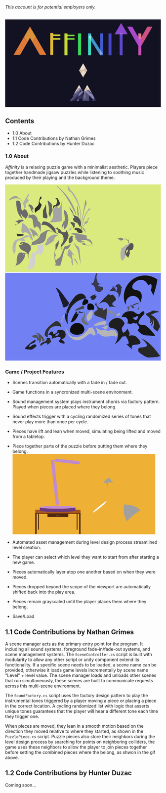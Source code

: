 ###### This account is for potential employers only.
<p align="center">
<img src=/images/library_logo.png>
</p>

## Contents

- 1.0 About
- 1.1 Code Contributions by Nathan Grimes
- 1.2 Code Contributions by Hunter Duzac
### 1.0 About
_Affinity_ is a relaxing puzzle game with a minimalist aesthetic. Players piece together handmade jigsaw puzzles while listening to soothing music produced by their playing and the background theme.

<p align="center">
<img src=/images/image1.png>
<img src=/images/image2.png>
</p>

### Game / Project Features
* Scenes transition automatically with a fade in / fade out.
* Game functions in a syncronized multi-scene environment.
* Sound management system plays instrument chords via factory pattern. Played when pieces are placed where they belong.
* Sound effects trigger with a cycling randomized series of tones that never play more than once per cycle.
* Pieces have lift and lean when moved, simulating being lifted and moved from a tabletop.
* Piece together parts of the puzzle before putting them where they belong.
![Join pieces together, then place them!](/images/image3.gif)

* Automated asset management during level design process streamlined level creation.
* The player can select which level they want to start from after starting a new game.
* Pieces automatically layer atop one another based on when they were moved.
* Pieces dropped beyond the scope of the viewport are automatically shifted back into the play area.
* Pieces remain grayscaled until the player places them where they belong.
* Save/Load

## 1.1 Code Contributions by Nathan Grimes
A scene manager acts as the primary entry point for the program. It including all sound systems, foreground fade-in/fade-out systems, and scene management systems. The `SceneController.cs` script is built with modularity to allow any other script or unity component extend its functionality. If a specific scene needs to be loaded, a scene name can be provided, otherwise it loads game levels incrementally by scene name "Level" + level value. The scene manager loads and unloads other scenes that run simultaneously, these scenes are built to communicate requests across this multi-scene environment.

The `SoundFactory.cs` script uses the factory design pattern to play the instrumental tones triggered by a player moving a piece or placing a piece in the correct location. A cycling randomized list with logic that asserts unique tones guarantees that the player will hear a different tone each time they trigger one.

When pieces are moved, they lean in a smooth motion based on the direction they moved relative to where they started, as shown in the `PuzzlePiece.cs` script. Puzzle pieces also store their neighbors during the level design process by searching for points on neighboring colliders, the game uses these neighbors to allow the player to join pieces together before setting the combined pieces where the belong, as shwon in the gif above.

## 1.2 Code Contributions by Hunter Duzac
Coming soon...
